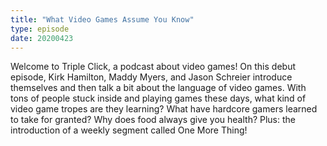 ```yaml
---
title: "What Video Games Assume You Know"
type: episode
date: 20200423
---
```

Welcome to Triple Click, a podcast about video games! On this debut episode, Kirk Hamilton, Maddy Myers, and Jason Schreier introduce themselves and then talk a bit about the language of video games. With tons of people stuck inside and playing games these days, what kind of video game tropes are they learning? What have hardcore gamers learned to take for granted? Why does food always give you health? Plus: the introduction of a weekly segment called One More Thing!